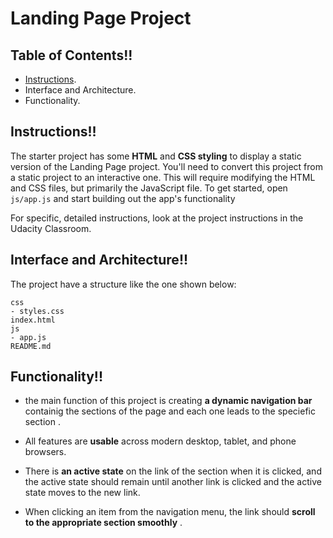 # Landing Page Project

## Table of Contents!!

* [Instructions](#instructions).
* Interface and Architecture.
* Functionality.

## Instructions!!

The starter project has some **HTML** and **CSS styling** to display a static version of the Landing Page project. You'll need to convert this project from a static project to an interactive one. This will require modifying the HTML and CSS files, but primarily the JavaScript file.
To get started, open `js/app.js` and start building out the app's functionality

For specific, detailed instructions, look at the project instructions in the Udacity Classroom.

## Interface and Architecture!!

The project have a structure like the one shown below:

```
css
- styles.css    
index.html
js
- app.js
README.md
```
## Functionality!!

* the main function of this project is creating **a dynamic navigation bar** containig the sections of the page and each one leads to the speciefic section .

* All features are **usable** across modern desktop, tablet, and phone browsers.

* There is **an active state** on the link of the section when it is clicked, and the active state should remain until another link is clicked and the active state moves to the new link.

* When clicking an item from the navigation menu, the link should **scroll to the appropriate section smoothly** .